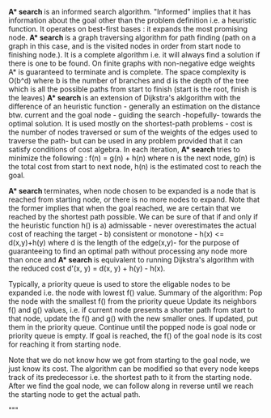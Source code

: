 <b>A* search </b> is an informed search algorithm. "Informed" implies that it has information about the goal other than the problem definition i.e. a heuristic function. It operates on best-first bases : it expands the most promising node.
<b> A* search </b> is a graph traversing algorithm for path finding (path on a graph in this case, and is the visited nodes in order from start node to finishing node.).
It is a complete algorithm i.e. it will always find a solution if there is one to be found. 
On finite graphs with non-negative edge weights A* is guaranteed to terminate and is complete.
The space complexity is O(b^d) where b is the number of branches and d is the depth of the tree which is all the possible paths from start to finish (start is the root, finish is the leaves)
<b> A* search </b>  is an extension of Dijkstra's aklgorithm with the difference of an heuristic function - generally an estimation on the distance btw. current and the goal node - guiding the search -hopefully- towards the optimal solution.
It is used mostly on the shortest-path problems - cost is the number of nodes traversed or sum of the weights of the edges used to traverse the path- but can be used in any problem provided that it can satisfy conditions of 
cost algebra.
In each iteration, <b> A* search </b>  tries to minimize the following :
        f(n) = g(n) + h(n) 
        where n is the next node, g(n) is the total cost from start to next node, h(n) is the estimated cost to reach the goal.

<b> A* search </b>  terminates, when node chosen to be expanded is a node that is reached from starting node, or there is no more nodes to expand. Note that the former implies that when the goal reached, we are certain that we reached 
by the shortest path possible. We can be sure of that if and only if the heuristic function h() is 
        a) admissable - never overestimates the actual cost of reaching  the target -
        b) consistent or monotone - h(x) <= d(x,y)+h(y) where d is the length of the edge(x,y)- for the purpose of guaranteeing to find an optimal path without processing any node more than once
        and <b> A* search </b>  is equivalent to running Dijkstra's algorithm with the reduced cost d'(x, y) = d(x, y) + h(y) - h(x).

Typically, a priority queue is used to store the eligable nodes to be expanded i.e. the node with lowest f() value.
Summary of the algorithm:
        Pop the node with the smallest f() from the priority queue
        Update its neighbors f() and g() values, i.e. if current node presents a shorter path from start to that node, update the f() and g() with the new smaller ones. If updated, put them in the priority queue.
        Continue until the popped node is goal node or priority queue is empty.
        If goal is reached, the f() of the goal node is its cost for reaching it from starting node.

Note that we do not know how we got from starting to the goal node, we just know its cost. The algorithm can be modified so that every node keeps track of its predecessor i.e. the shortest path to it from the starting node.
After we find the goal node, we can follow along in reverse until we reach the starting node to get the actual path.

"""